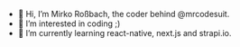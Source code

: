 - 👋 Hi, I’m Mirko Roßbach, the coder behind @mrcodesuit.
- 👀 I’m interested in coding ;)
- 🌱 I’m currently learning react-native, next.js and strapi.io.
